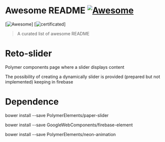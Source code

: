 
# Awesome README [![Awesome](https://img.shields.io/badge/certificated-yes-brightgreen.svg)](https://github.com/sindresorhus/awesome)

[![Awesome](https://img.shields.io/badge/certificated-yes-brightgreen.svg)]
[![certificated](https://img.shields.io/badge/certificated-no-orange.svg)]
> A curated list of awesome README

# Reto-slider
Polymer components page where a slider displays content

The possibility of creating a dynamically slider is provided (prepared but not implemented) keeping in firebase

# Dependence

bower install --save PolymerElements/paper-slider

bower install --save GoogleWebComponents/firebase-element

bower install --save PolymerElements/neon-animation

